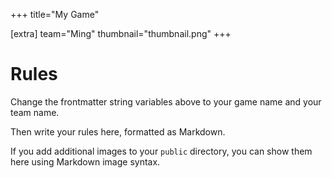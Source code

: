 +++
title="My Game"

[extra]
team="Ming"
thumbnail="thumbnail.png"
+++

# Rules

Change the frontmatter string variables above to your game name and your team name. 

Then write your rules here, formatted as Markdown.

If you add additional images to your `public` directory, you can show them here using Markdown image syntax. 